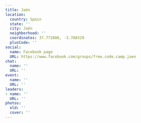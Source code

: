 ```yaml
---
title: Jaén
location:
  country: Spain
  state: ''
  city: Jaén
  neighborhood: ''
  coordinates: 37.772886, -3.788329
  plusCode: ''
social:
  name: Facebook page
  URL: https://www.facebook.com/groups/free.code.camp.jaen
chat:
  name: ''
  URL: ''
event:
  name: ''
  URL: ''
leaders:
- name: ''
  URL: ''
photos:
  old: ''
  cover: ''
---
```

